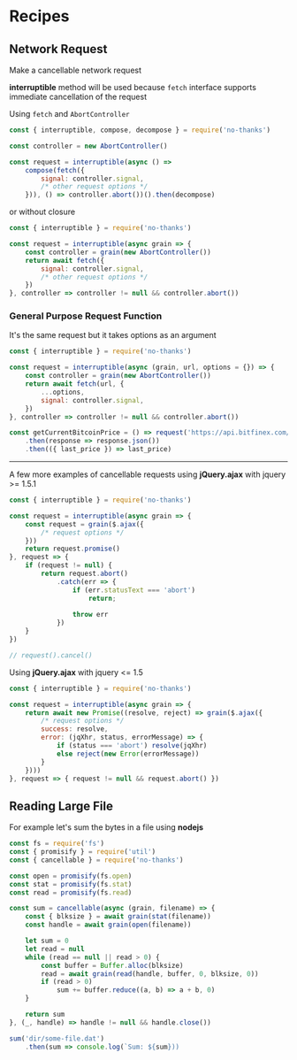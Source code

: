# Recipes

## Network Request

Make a cancellable network request

**interruptible** method will be used because `fetch` interface supports immediate cancellation of the request

Using `fetch` and `AbortController`

```js
const { interruptible, compose, decompose } = require('no-thanks')

const controller = new AbortController()

const request = interruptible(async () =>
    compose(fetch({
        signal: controller.signal,
        /* other request options */
    })), () => controller.abort())().then(decompose)
```

or without closure

```js
const { interruptible } = require('no-thanks')

const request = interruptible(async grain => {
    const controller = grain(new AbortController())
    return await fetch({
        signal: controller.signal,
        /* other request options */
    })
}, controller => controller != null && controller.abort())

```

### General Purpose Request Function

It's the same request but it takes options as an argument

```js
const { interruptible } = require('no-thanks')

const request = interruptible(async (grain, url, options = {}) => {
    const controller = grain(new AbortController())
    return await fetch(url, {
        ...options,
        signal: controller.signal,
    })
}, controller => controller != null && controller.abort())

const getCurrentBitcoinPrice = () => request('https://api.bitfinex.com/v1/pubticker/btcusd')
    .then(response => response.json())
    .then(({ last_price }) => last_price)

```

---

A few more examples of cancellable requests using **jQuery.ajax** with jquery >= 1.5.1

```js
const { interruptible } = require('no-thanks')

const request = interruptible(async grain => {
    const request = grain($.ajax({
        /* request options */
    }))
    return request.promise()
}, request => {
    if (request != null) {
        return request.abort()
            .catch(err => {
                if (err.statusText === 'abort')
                    return;
                
                throw err
            })
    }
})

// request().cancel()
```

Using **jQuery.ajax** with jquery <= 1.5

```js
const { interruptible } = require('no-thanks')

const request = interruptible(async grain => {
    return await new Promise((resolve, reject) => grain($.ajax({
        /* request options */
        success: resolve,
        error: (jqXhr, status, errorMessage) => {
            if (status === 'abort') resolve(jqXhr)
            else reject(new Error(errorMessage))
        }
    })))
}, request => { request != null && request.abort() })
```

## Reading Large File

For example let's sum the bytes in a file using **nodejs**

```js
const fs = require('fs')
const { promisify } = require('util')
const { cancellable } = require('no-thanks')

const open = promisify(fs.open)
const stat = promisify(fs.stat)
const read = promisify(fs.read)

const sum = cancellable(async (grain, filename) => {
    const { blksize } = await grain(stat(filename))
    const handle = await grain(open(filename))

    let sum = 0
    let read = null
    while (read == null || read > 0) {
        const buffer = Buffer.alloc(blksize)
        read = await grain(read(handle, buffer, 0, blksize, 0))
        if (read > 0)
            sum += buffer.reduce((a, b) => a + b, 0)
    }

    return sum
}, (_, handle) => handle != null && handle.close())

sum('dir/some-file.dat')
    .then(sum => console.log(`Sum: ${sum}))
```
